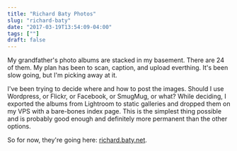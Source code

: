 ```yaml
---
title: "Richard Baty Photos"
slug: "richard-baty"
date: "2017-03-19T13:54:09-04:00"
tags: [""]
draft: false
---
```


My grandfather's photo albums are stacked in my basement. There are 24 of them. My plan has been to scan, caption, and upload everthing. It's been slow going, but I'm picking away at it. 

I've been trying to decide where and how to post the images. Should I use Wordpress, or Flickr, or Facebook, or SmugMug, or what? While deciding, I exported the albums from Lightroom to static galleries and dropped them on my VPS with a bare-bones index page. This is the simplest thing possible and is probably good enough and definitely more permanent than the other options.

So for now, they're going here: [richard.baty.net](http://richard.baty.net/).
